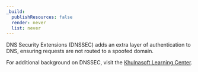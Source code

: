 ```yaml
---
_build:
  publishResources: false
  render: never
  list: never
---
```


DNS Security Extensions (DNSSEC) adds an extra layer of authentication to DNS, ensuring requests are not routed to a spoofed domain.

For additional background on DNSSEC, visit the [Khulnasoft Learning Center](https://www.Khulnasoft.com/learning/dns/dns-security/).
